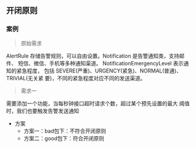 ## 开闭原则

### 案例

> 原始需求

AlertRule 存储告警规则，可以自由设置。Notification 是告警通知类，支持邮件、 短信、微信、手机等多种通知渠道。
NotificationEmergencyLevel 表示通知的紧急程度， 包括 SEVERE(严重)、URGENCY(紧急)、NORMAL(普通)、
TRIVIAL(无关紧 要)，不同的紧急程度对应不同的发送渠道。

> 需求一

需要添加一个功能，当每秒钟接口超时请求个数，超过某个预先设置的最大 阈值时，我们也要触发告警发送通知


- 方案
    - 方案一：bad包下：不符合开闭原则
    - 方案二：good包下：符合开闭原则
    
    
    